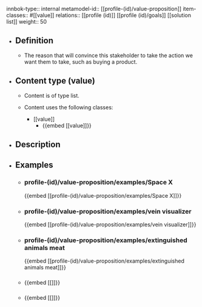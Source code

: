 innbok-type:: internal
metamodel-id:: [[profile-(id)/value-proposition]]
item-classes:: #[[value]]
relations:: [[profile (id)]] [[profile (id)/goals]] [[solution list]]
weight:: 50

- ## Definition
  - The reason that will convince this stakeholder to take the action we want them to take, such as buying a product.
- ## Content type (value)
  - Content is of type list.
  
  - Content uses the following classes:
    - [[value]]
      - {{embed [[value]]}}
  
- ## Description
- ## Examples
  - ### profile-(id)/value-proposition/examples/Space X
    {{embed [[profile-(id)/value-proposition/examples/Space X]]}}
  - ### profile-(id)/value-proposition/examples/vein visualizer
    {{embed [[profile-(id)/value-proposition/examples/vein visualizer]]}}
  - ### profile-(id)/value-proposition/examples/extinguished animals meat
    {{embed [[profile-(id)/value-proposition/examples/extinguished animals meat]]}}
  - ### 
    {{embed [[]]}}
  - ### 
    {{embed [[]]}}
  

